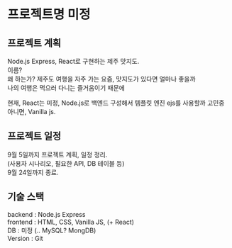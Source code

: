 # 프로젝트명 미정

## 프로젝트 계획

Node.js Express, React로 구현하는 제주 맛지도.<Br>
이름? <br>
왜 하는가? 제주도 여행을 자주 가는 요즘, 맛지도가 있다면 얼마나 좋을까<Br>
나의 여행은 먹으러 다니는 즐거움이기 때문에<br>

현재, React는 미정, Node.js로 백엔드 구성해서 템플릿 엔진 ejs를 사용할까 고민중<br>
아니면, Vanilla js.<Br>

## 프로젝트 일정

9월 5일까지 프로젝트 계획, 일정 정리.<Br>
(사용자 시나리오, 필요한 API, DB 테이블 등)<Br>
9월 24일까지 종료. <br>

## 기술 스택

backend : Node.js Express<br>
frontend : HTML, CSS, Vanilla JS, (+ React)<br>
DB : 미정 (.. MySQL? MongDB)<br>
Version : Git<br>
